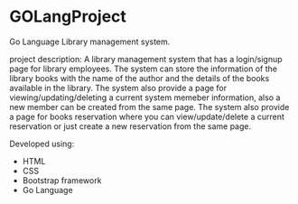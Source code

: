 # GOLangProject
Go Language Library management system.

project description:
A library management system that has a login/signup page for library employees. The system can store the information of the library books with the name of the author and the details of the books available in the library. The system also provide a page for viewing/updating/deleting a current system memeber information, also a new member can be created from the same page. The system also provide a page for books reservation where you can view/update/delete a current reservation or just create a new reservation from the same page.

Developed using:
- HTML
- CSS
- Bootstrap framework
- Go Language
